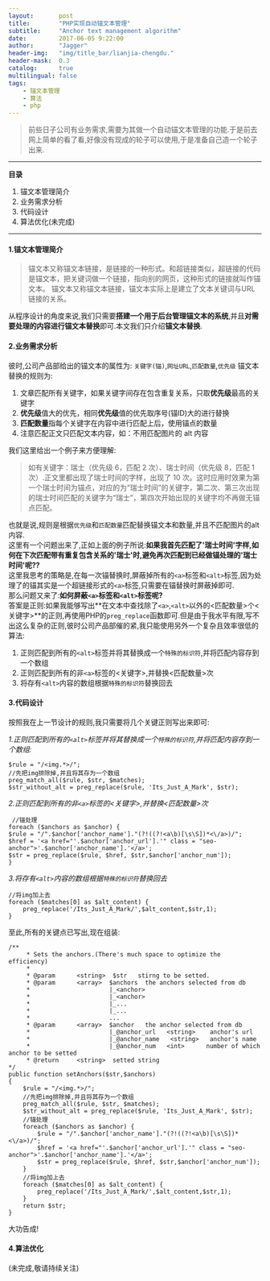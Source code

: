 ```yaml
---
layout:       post
title:        "PHP实现自动锚文本管理"
subtitle:     "Anchor text management algorithm"
date:         2017-06-05 9:22:00
author:       "Jagger"
header-img:   "img/title_bar/lianjia-chengdu."
header-mask:  0.3
catalog:      true
multilingual: false
tags:
    - 锚文本管理
    - 算法
    - php
---
```



>前些日子公司有业务需求,需要为其做一个自动锚文本管理的功能.于是前去网上简单的看了看,好像没有现成的轮子可以使用,于是准备自己造一个轮子出来.

***

**目录**
1. 锚文本管理简介
2. 业务需求分析
3. 代码设计
4. 算法优化(未完成)

***

#### 1.锚文本管理简介

>锚文本又称锚文本链接，是链接的一种形式。和超链接类似，超链接的代码是锚文本，把关键词做一个链接，指向别的网页，这种形式的链接就叫作锚文本。
锚文本又称锚文本链接，锚文本实际上是建立了文本关键词与URL链接的关系。

从程序设计的角度来说,我们只需要**搭建一个用于后台管理锚文本的系统**,并且**对需要处理的内容进行锚文本替换**即可.本文我们只介绍**锚文本替换**.

#### 2.业务需求分析
彼时,公司产品部给出的锚文本的属性为:
`关键字(锚)`,`网址URL`,`匹配数量`,`优先级`
锚文本替换的规则为:

1. 文章匹配所有关键字，如果关键字间存在包含重复关系，只取**优先级**最高的关键字
2. **优先级**值大的优先，相同**优先级**值的优先取序号(锚ID)大的进行替换
3. **匹配数量**指每个关键字在内容中进行匹配上后，使用锚点的数量
4. 注意匹配正文只匹配文本内容，如：不用匹配图片的 alt 内容

我们这里给出一个例子来方便理解:

>如有关键字：瑞士（优先级 6，匹配 2 次）、瑞士时间（优先级 8，匹配 1 次）.正文里都出现了瑞士时间的字样，出现了 10 次。这时应用时效果为第一个瑞士时间为锚点，对应的为“瑞士时间”的关键字，第二次、第三次出现的瑞士时间匹配的关键字为“瑞士”，第四次开始出现的关键字均不再做无锚点匹配。

也就是说,规则是根据`优先级`和`匹配数量`匹配替换锚文本和数量,并且不匹配图片的alt内容.  
这里有一个问题出来了,正如上面的例子所说:**如果我首先匹配了'瑞士时间'字样,如何在下次匹配带有重复包含关系的'瑞士'时,避免再次匹配到已经做锚处理的'瑞士时间'呢??**  
这里我思考的策略是,在每一次锚替换时,屏蔽掉所有的`<a>`标签和`<alt>`标签,因为处理了的锚其实是一个超链接形式的`<a>`标签,只需要在锚替换时屏蔽掉即可.  
那么问题又来了:**如何屏蔽`<a>`标签和`<alt>`标签呢?**  
答案是正则:如果我能够写出**在文本中查找除了`<a>`,`<alt>`以外的<匹配数量>个<关键字>**的正则,再使用PHP的`preg_replace`函数即可.但是由于我水平有限,写不出这么复杂的正则,彼时公司产品部催的紧,我只能使用另外一个复杂且效率很低的算法:

1. 正则匹配到所有的`<alt>`标签并将其替换成一个`特殊的标识符`,并将匹配内容存到一个数组
2. 正则匹配到所有的非`<a>`标签的<关键字>,并替换<匹配数量>次
3. 将存有`<alt>`内容的数组根据`特殊的标识符`替换回去

#### 3.代码设计
按照我在上一节设计的规则,我只需要将几个关键正则写出来即可:

*1.正则匹配到所有的`<alt>`标签并将其替换成一个`特殊的标识符`,并将匹配内容存到一个数组:*

    $rule = "/<img.*>/";
    //先把img排除掉,并且将其存为一个数组
    preg_match_all($rule, $str, $matches);
    $str_without_alt = preg_replace($rule, 'Its_Just_A_Mark', $str);

*2.正则匹配到所有的非`<a>`标签的<关键字>,并替换<匹配数量>次*

     //锚处理
    foreach ($anchors as $anchor) {
    $rule = "/".$anchor['anchor_name']."(?!((?!<a\b)[\s\S])*<\/a>)/";
    $href = '<a href="'.$anchor['anchor_url'].'" class = "seo-anchor">'.$anchor['anchor_name'].'</a>';
    $str = preg_replace($rule, $href, $str,$anchor['anchor_num']);
    }

*3.将存有`<alt>`内容的数组根据`特殊的标识符`替换回去*

    //将img加上去
    foreach ($matches[0] as $alt_content) {
	    preg_replace('/Its_Just_A_Mark/',$alt_content,$str,1);
    }

至此,所有的关键点已写出,现在组装:

    /**
		 * Sets the anchors.(There's much space to optimize the efficiency)
		 *
		 * @param      <string>  $str   stirng to be setted.
		 * @param      <array>  $anchors  the anchors selected from db
		 *                      |_<anchor>
		 *                      |_<anchor>
		 *                      |_...
		 *                      |_...
		 *                      ...
		 * @param      <array> 	$anchor   the anchor selected from db
		 *                      |_@anchor_url	<string>	anchor's url
		 *                      |_@anchor_name   <string>	anchor's name
		 *                      |_@anchor_num	<int>	   number of which anchor to be setted
		 * @return     <string>  setted string
	*/
	public function setAnchors($str,$anchors)
	{
		$rule = "/<img.*>/";
		//先把img排除掉,并且将其存为一个数组
		preg_match_all($rule, $str, $matches);
		$str_without_alt = preg_replace($rule, 'Its_Just_A_Mark', $str);
		//锚处理
		foreach ($anchors as $anchor) {
			$rule = "/".$anchor['anchor_name']."(?!((?!<a\b)[\s\S])*<\/a>)/";
			$href = '<a href="'.$anchor['anchor_url'].'" class = "seo-anchor">'.$anchor['anchor_name'].'</a>';
			$str = preg_replace($rule, $href, $str,$anchor['anchor_num']);
		}
		//将img加上去
		foreach ($matches[0] as $alt_content) {
			preg_replace('/Its_Just_A_Mark/',$alt_content,$str,1);
		}
		return $str;
	}

大功告成!


#### 4.算法优化
(未完成,敬请持续关注)

